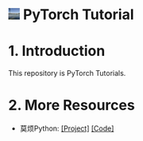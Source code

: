 [<img height="23" src="https://raw.githubusercontent.com/lh9171338/Outline/master/icon.jpg"/>](https://github.com/lh9171338/Outline) PyTorch Tutorial
===

# 1. Introduction

This repository is PyTorch Tutorials.

# 2. More Resources

- 莫烦Python: [[Project]](https://mofanpy.com/tutorials/machine-learning/torch/) [[Code]](https://github.com/MorvanZhou/PyTorch-Tutorial)

